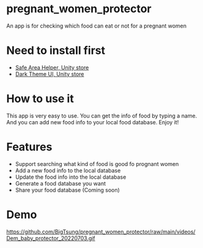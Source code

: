 # pregnant_women_protector
An app is for checking which food can eat or not for a pregnant women

# Need to install first
* [Safe Area Helper, Unity store](https://assetstore.unity.com/packages/tools/gui/safe-area-helper-130488#description)
* [Dark Theme UI, Unity store](https://assetstore.unity.com/packages/2d/gui/dark-theme-ui-199010#description)

# How to use it
This app is very easy to use. You can get the info of food by typing a name. And you can add new food info to your local food database.
Enjoy it!

# Features
* Support searching what kind of food is good fo prognant women
* Add a new food info to the local database
* Update the food info into the local database
* Generate a food database you want
* Share your food database (Coming soon)

# Demo
https://github.com/BigTsung/pregnant_women_protector/raw/main/videos/Dem_baby_protector_20220703.gif